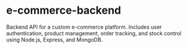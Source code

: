 # e-commerce-backend
Backend API for a custom e-commerce platform. Includes user authentication, product management, order tracking, and stock control using Node.js, Express, and MongoDB.
